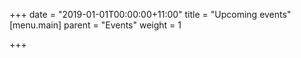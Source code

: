 +++
date = "2019-01-01T00:00:00+11:00"
title = "Upcoming events"
[menu.main]
parent = "Events"
weight = 1

+++
